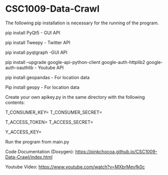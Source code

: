 # CSC1009-Data-Crawl
The following pip installation is necessary for the running of the program.

pip install PyQt5 - GUI API

pip install Tweepy - Twitter API

pip install pyqtgraph -GUI API

pip install –upgrade google-api-python-client google-auth-httplib2 google-auth-oauthlib - Youtube API

pip install geopandas - For location data

Pip install geopy - For location data



Create your own apikey.py in the same directory with the following contents:

T_CONSUMER_KEY=<your twitter consumer key>
T_CONSUMER_SECRET=<your twitter consumer secret>

T_ACCESS_TOKEN=<your twitter access token>
T_ACCESS_SECRET=<your twitter access secret>

Y_ACCESS_KEY=<your youtube access key>



Run the program from main.py

Code Documentation (Doxygen): https://pinkchocoa.github.io/CSC1009-Data-Crawl/index.html

Youtube Video: https://www.youtube.com/watch?v=MXbrMevfk0c
